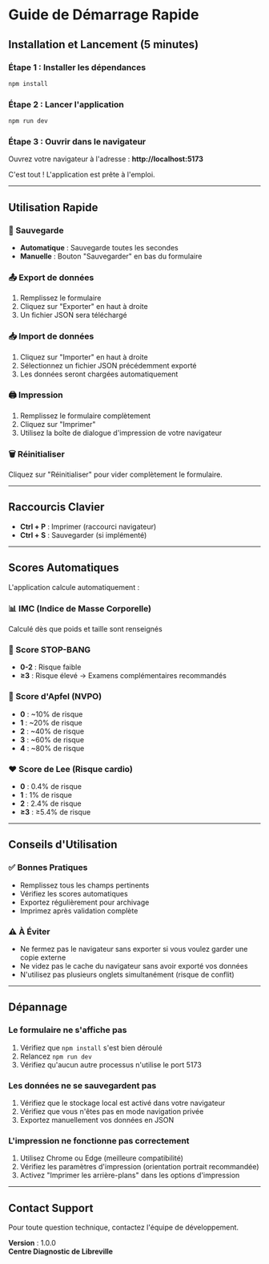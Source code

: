 # Guide de Démarrage Rapide

## Installation et Lancement (5 minutes)

### Étape 1 : Installer les dépendances
```bash
npm install
```

### Étape 2 : Lancer l'application
```bash
npm run dev
```

### Étape 3 : Ouvrir dans le navigateur
Ouvrez votre navigateur à l'adresse : **http://localhost:5173**

C'est tout ! L'application est prête à l'emploi.

---

## Utilisation Rapide

### 💾 Sauvegarde
- **Automatique** : Sauvegarde toutes les secondes
- **Manuelle** : Bouton "Sauvegarder" en bas du formulaire

### 📤 Export de données
1. Remplissez le formulaire
2. Cliquez sur "Exporter" en haut à droite
3. Un fichier JSON sera téléchargé

### 📥 Import de données
1. Cliquez sur "Importer" en haut à droite
2. Sélectionnez un fichier JSON précédemment exporté
3. Les données seront chargées automatiquement

### 🖨️ Impression
1. Remplissez le formulaire complètement
2. Cliquez sur "Imprimer"
3. Utilisez la boîte de dialogue d'impression de votre navigateur

### 🗑️ Réinitialiser
Cliquez sur "Réinitialiser" pour vider complètement le formulaire.

---

## Raccourcis Clavier

- **Ctrl + P** : Imprimer (raccourci navigateur)
- **Ctrl + S** : Sauvegarder (si implémenté)

---

## Scores Automatiques

L'application calcule automatiquement :

### 📊 IMC (Indice de Masse Corporelle)
Calculé dès que poids et taille sont renseignés

### 🛌 Score STOP-BANG
- **0-2** : Risque faible
- **≥3** : Risque élevé → Examens complémentaires recommandés

### 🤢 Score d'Apfel (NVPO)
- **0** : ~10% de risque
- **1** : ~20% de risque  
- **2** : ~40% de risque
- **3** : ~60% de risque
- **4** : ~80% de risque

### ❤️ Score de Lee (Risque cardio)
- **0** : 0.4% de risque
- **1** : 1% de risque
- **2** : 2.4% de risque
- **≥3** : ≥5.4% de risque

---

## Conseils d'Utilisation

### ✅ Bonnes Pratiques
- Remplissez tous les champs pertinents
- Vérifiez les scores automatiques
- Exportez régulièrement pour archivage
- Imprimez après validation complète

### ⚠️ À Éviter
- Ne fermez pas le navigateur sans exporter si vous voulez garder une copie externe
- Ne videz pas le cache du navigateur sans avoir exporté vos données
- N'utilisez pas plusieurs onglets simultanément (risque de conflit)

---

## Dépannage

### Le formulaire ne s'affiche pas
1. Vérifiez que `npm install` s'est bien déroulé
2. Relancez `npm run dev`
3. Vérifiez qu'aucun autre processus n'utilise le port 5173

### Les données ne se sauvegardent pas
1. Vérifiez que le stockage local est activé dans votre navigateur
2. Vérifiez que vous n'êtes pas en mode navigation privée
3. Exportez manuellement vos données en JSON

### L'impression ne fonctionne pas correctement
1. Utilisez Chrome ou Edge (meilleure compatibilité)
2. Vérifiez les paramètres d'impression (orientation portrait recommandée)
3. Activez "Imprimer les arrière-plans" dans les options d'impression

---

## Contact Support

Pour toute question technique, contactez l'équipe de développement.

**Version** : 1.0.0  
**Centre Diagnostic de Libreville**










